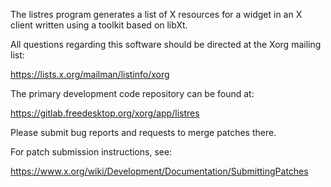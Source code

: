 The listres program generates a list of X resources for a widget
in an X client written using a toolkit based on libXt.

All questions regarding this software should be directed at the
Xorg mailing list:

  https://lists.x.org/mailman/listinfo/xorg

The primary development code repository can be found at:

  https://gitlab.freedesktop.org/xorg/app/listres

Please submit bug reports and requests to merge patches there.

For patch submission instructions, see:

  https://www.x.org/wiki/Development/Documentation/SubmittingPatches

